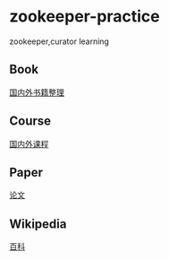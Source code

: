 # zookeeper-practice

zookeeper,curator learning

## Book

[国内外书籍整理](./book)

## Course

[国内外课程](./course)

## Paper

[论文](./paper)

## Wikipedia

[百科](./wikipedia)

